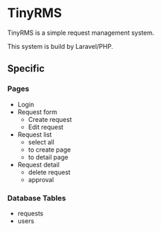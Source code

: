 # TinyRMS
TinyRMS is a simple request management system.

This system is build by Laravel/PHP.

## Specific

### Pages
- Login
- Request form
  - Create request
  - Edit request
- Request list
  - select all
  - to create page
  - to detail page
- Request detail
  - delete request
  - approval

### Database Tables
- requests
- users
